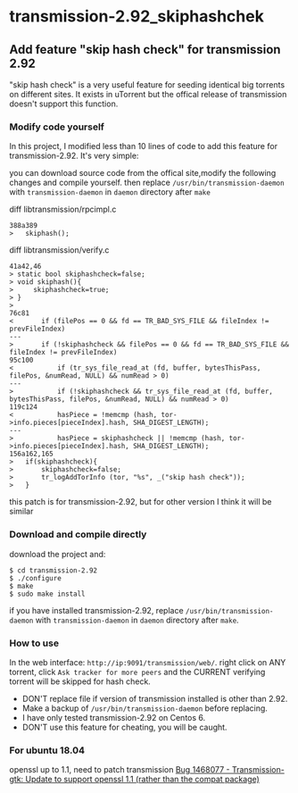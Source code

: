 # transmission-2.92_skiphashchek
## Add feature "skip hash check" for transmission 2.92

"skip hash check" is a very useful feature for seeding identical big torrents on different sites. It exists in uTorrent but the offical release of transmission doesn't support this function.

### Modify code yourself

In this project, I modified less than 10 lines of code to add this feature for transmission-2.92. It's very simple:

you can download source code from the offical site,modify the following changes and compile yourself. then replace `/usr/bin/transmission-daemon` with `transmission-daemon` in `daemon` directory after `make`

diff libtransmission/rpcimpl.c

    388a389
    >   skiphash();

diff libtransmission/verify.c

    41a42,46
    > static bool skiphashcheck=false;
    > void skiphash(){
    >     skiphashcheck=true;
    > }
    > 
    76c81
    <       if (filePos == 0 && fd == TR_BAD_SYS_FILE && fileIndex != prevFileIndex)
    ---
    >       if (!skiphashcheck && filePos == 0 && fd == TR_BAD_SYS_FILE && fileIndex != prevFileIndex)
    95c100
    <           if (tr_sys_file_read_at (fd, buffer, bytesThisPass, filePos, &numRead, NULL) && numRead > 0)
    ---
    >           if (!skiphashcheck && tr_sys_file_read_at (fd, buffer, bytesThisPass, filePos, &numRead, NULL) && numRead > 0)
    119c124
    <           hasPiece = !memcmp (hash, tor->info.pieces[pieceIndex].hash, SHA_DIGEST_LENGTH);
    ---
    >           hasPiece = skiphashcheck || !memcmp (hash, tor->info.pieces[pieceIndex].hash, SHA_DIGEST_LENGTH);
    156a162,165
    >   if(skiphashcheck){
    >       skiphashcheck=false;
    >       tr_logAddTorInfo (tor, "%s", _("skip hash check"));
    >   }

this patch is for transmission-2.92, but for other version I think it will be similar

### Download and compile directly
download the project and:

    $ cd transmission-2.92
    $ ./configure
    $ make
    $ sudo make install

if you have installed transmission-2.92, replace `/usr/bin/transmission-daemon` with `transmission-daemon` in `daemon` directory after `make`.


### How to use
In the web interface: `http://ip:9091/transmission/web/`.
right click on ANY torrent, click `Ask tracker for more peers` and the CURRENT verifying torrent will be skipped for hash check.


* DON'T replace file if version of transmission installed is other than 2.92. 
* Make a backup of `/usr/bin/transmission-daemon` before replacing. 
* I have only tested transmission-2.92 on Centos 6.
* DON'T use this feature for cheating, you will be caught.

### For ubuntu 18.04 
openssl up to 1.1, need to patch transmission
[Bug 1468077 - Transmission-gtk: Update to support openssl 1.1 (rather than the compat package)](https://bugzilla.redhat.com/show_bug.cgi?id=1468077)
